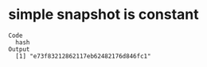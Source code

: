 # simple snapshot is constant

    Code
      hash
    Output
      [1] "e73f83212862117eb62482176d846fc1"

